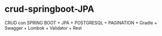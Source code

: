 # crud-springboot-JPA
CRUD con SPRING BOOT + JPA + POSTGRESQL + PAGINATION + Gradle + Swagger + Lombok + Validator + Rest
